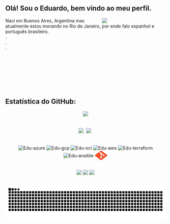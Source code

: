 ## Olá! Sou o Eduardo, bem vindo ao meu perfil.

<img align="right" width="200px" src="https://pngimg.com/uploads/starwars/starwars_PNG62.png">

Naci em Buenos Aires, Argentina mas atualmente estou morando no Rio de Janeiro, por ende falo espanhol e português brasileiro.<br>
.<br>
.<br>
.<br>
<br>
<br>
<br>
<br>
<br>
<br>
<br>

## Estatística do GitHub:
<div align="center">
  <img height="170em" src="http://github-profile-summary-cards.vercel.app/api/cards/profile-details?username=eduardoalmeidaf&theme=transparent">
</div>

<br>

<div align="center" style="display: inline_block"><br>
  <a href="https://github.com/eduardoalmeidaf"><img height="145em" src="https://github-readme-stats.vercel.app/api?username=eduardoalmeidaf&show_icons=true&theme=transparent&include_all_commits=true&count_private=true&hide_border=true"></a>&nbsp;
  <a href="https://github.com/eduardoalmeidaf"><img height="145em" src="https://github-readme-stats.vercel.app/api/top-langs/?username=eduardoalmeidaf&layout=compact&langs_count=7&theme=transparent&hide_border=true"></a>&nbsp;
</div>
  
</br>

<div align="center" style="display: inline_block"><br>
  <img align="center" alt="Edu-azure" height="30" width="40" src="https://cdn.jsdelivr.net/gh/devicons/devicon@latest/icons/azure/azure-original.svg">
  <img align="center" alt="Edu-gcp" height="30" width="40" src="https://cdn.jsdelivr.net/gh/devicons/devicon@latest/icons/googlecloud/googlecloud-original.svg">
  <img align="center" alt="Edu-oci" height="30" width="40" src="https://cdn.jsdelivr.net/gh/devicons/devicon@latest/icons/oracle/oracle-original.svg"/>
  <img align="center" alt="Edu-aws" height="30" width="40" src="https://cdn.jsdelivr.net/gh/devicons/devicon@latest/icons/amazonwebservices/amazonwebservices-original-wordmark.svg">
  <img align="center" alt="Edu-terraform" height="30" width="40" src="https://cdn.jsdelivr.net/gh/devicons/devicon@latest/icons/terraform/terraform-original.svg">
  <img align="center" alt="Edu-ansible" height="30" width="40" src="https://cdn.jsdelivr.net/gh/devicons/devicon@latest/icons/ansible/ansible-original.svg">
 <img align="center" alt="Amanda-Git" height="30" width="40" src="https://raw.githubusercontent.com/devicons/devicon/master/icons/git/git-original.svg">
</div>

##

<div align="center" style="display: inline_block">
  <a href = "mailto:eduardoalmeida15499@gmail.com" target="_blank"><img src="https://img.shields.io/badge/Gmail-D14836?style=for-the-badge&logo=gmail&logoColor=white" target="_blank"></a>
  <a href="https://www.linkedin.com/in/eduardo-almeidafilho" target="_blank"><img src="https://img.shields.io/badge/LinkedIn-0077B5?style=for-the-badge&logo=linkedin&logoColor=white" target="_blank"></a> 
  <a href="https://medium.com/@eduardoalmeida15499" target="_blank"><img src="https://img.shields.io/badge/Medium-12100E?style=for-the-badge&logo=medium&logoColor=white" target="_blank"></a>
</div>

##
<picture>
  <source media="(prefers-color-scheme: dark)" srcset="https://raw.githubusercontent.com/eduardoalmeidaf/eduardoalmeidaf/output/github-contribution-grid-snake-dark.svg">
  <source media="(prefers-color-scheme: light)" srcset="https://raw.githubusercontent.com/eduardoalmeidaf/eduardoalmeidaf/output/github-contribution-grid-snake.svg">
  <img alt="github contribution grid snake animation" src="https://raw.githubusercontent.com/eduardoalmeidaf/eduardoalmeidaf/output/github-contribution-grid-snake.svg">
</picture>

